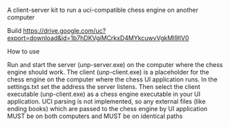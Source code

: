 A client-server kit to run a uci-compatible chess engine on another computer

Build https://drive.google.com/uc?export=download&id=1b7hDKVgiMCrkxD4MYkcuwvVgkMl9llV0

How to use

Run and start the server (unp-server.exe) on the computer where the chess engine should work.
The client (unp-client.exe) is a placeholder for the chess engine on the computer where the chess UI application runs. In the settings.txt set the address the server listens. Then select the client executable (unp-client.exe) as a chess engine executable in your UI application.
UCI parsing is not implemented, so any external files (like ending books) which are passed to the chess engine by UI application MUST be on both computers and MUST be on identical paths
